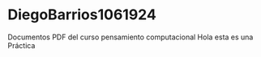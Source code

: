 # DiegoBarrios1061924
Documentos PDF del curso pensamiento computacional 
Hola esta es una Práctica
